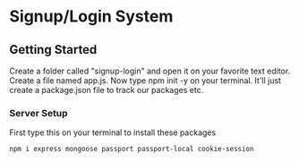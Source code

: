 # Signup/Login System 

## Getting Started
 Create a folder called "signup-login" and open it on your favorite text editor. Create a file named app.js. Now type npm init -y on your terminal. It'll just create a package.json file to track our packages etc.

### Server Setup
 First type this on your terminal to install these packages

 ```
 npm i express mongoose passport passport-local cookie-session
 ```
